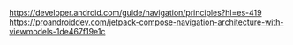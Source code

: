 https://developer.android.com/guide/navigation/principles?hl=es-419
https://proandroiddev.com/jetpack-compose-navigation-architecture-with-viewmodels-1de467f19e1c